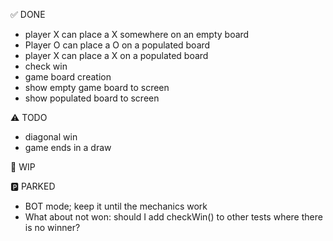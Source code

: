 ✅ DONE

- player X can place a X somewhere on an empty board
- Player O can place a O on a populated board
- player X can place a X on a populated board
- check win
- game board creation
- show empty game board to screen
- show populated board to screen

⚠️ TODO

- diagonal win
- game ends in a draw

🚧 WIP

🅿️ PARKED

- BOT mode; keep it until the mechanics work
- What about not won: should I add checkWin() to other tests where there is no winner?
